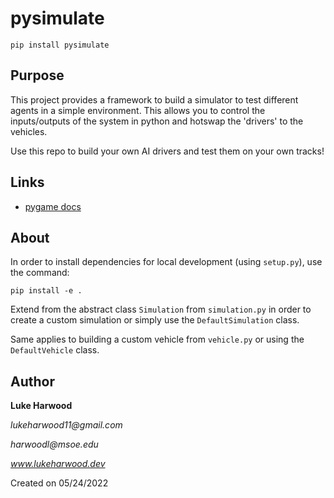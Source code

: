 # pysimulate

```
pip install pysimulate
```
## Purpose

This project provides a framework to build a simulator to test different agents in a simple environment. This allows you to control the inputs/outputs of the system in python and hotswap the 'drivers' to the vehicles.

Use this repo to build your own AI drivers and test them on your own tracks!

## Links

- [pygame docs](https://www.pygame.org/docs/)

## About

In order to install dependencies for local development (using `setup.py`), use the command:
```
pip install -e .
```

Extend from the abstract class `Simulation` from `simulation.py` in order to create a custom simulation or simply use the `DefaultSimulation` class.

Same applies to building a custom vehicle from `vehicle.py` or using the `DefaultVehicle` class.

## Author

**Luke Harwood** 

_lukeharwood11@gmail.com_

_harwoodl@msoe.edu_ 

_www.lukeharwood.dev_

Created on 05/24/2022

